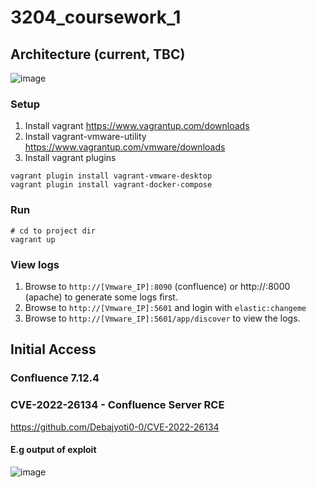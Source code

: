 # 3204_coursework_1

## Architecture (current, TBC)
![image](https://user-images.githubusercontent.com/63487456/194746738-c0f65eb9-98e6-4bfd-8140-73d109fbb44d.png)

### Setup
1. Install vagrant https://www.vagrantup.com/downloads
2. Install vagrant-vmware-utility https://www.vagrantup.com/vmware/downloads
3. Install vagrant plugins
```
vagrant plugin install vagrant-vmware-desktop
vagrant plugin install vagrant-docker-compose
```

### Run
```
# cd to project dir
vagrant up
```
### View logs
1. Browse to `http://[Vmware_IP]:8090` (confluence) or http://<IP>:8000 (apache) to generate some logs first.
2. Browse to `http://[Vmware_IP]:5601` and login with `elastic:changeme`
3. Browse to `http://[Vmware_IP]:5601/app/discover` to view the logs.

## Initial Access
### Confluence 7.12.4

### CVE-2022-26134 - Confluence Server RCE
https://github.com/Debajyoti0-0/CVE-2022-26134

#### E.g output of exploit
![image](https://user-images.githubusercontent.com/63487456/194700550-61e765b9-cc48-4789-88f1-bf01eeb86ac1.png)
